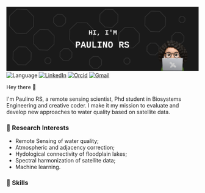 ![Paulino's GitHub Banner](./assets/banner.svg)
![Language](https://img.shields.io/badge/Python-black?logo=python)
[![LinkedIn](https://img.shields.io/badge/LinkedIn-black?logo=linkedin)](https://www.linkedin.com/in/rejane-paulino-170659157/)
[![Orcid](https://img.shields.io/badge/Orcid-black?logo=orcid)](https://orcid.org/my-orcid?orcid=0000-0002-7295-8942)
[![Gmail](https://img.shields.io/badge/Gmail-black?logo=gmail)](mailto:rejane.dspaulino@gmail.com)

Hey there 👋 

I'm Paulino RS, a remote sensing scientist, Phd student in Biosystems Engineering and creative coder. I make it my mission to evaluate and develop new approaches to water quality based on satellite data.

### 📝 Research Interests

* Remote Sensing of water quality;
* Atmospheric and adjacency correction;
* Hydological connectivity of floodplain lakes;
* Spectral harmonization of satellite data; 
* Machine learning.

### 💼 Skills


